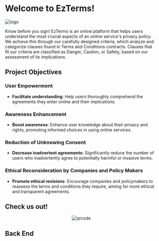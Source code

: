 # Welcome to EzTerms!
![logo](https://i.imgur.com/wHt7XaH.png)

Know before you sign! EzTerms is an online platform that helps users understand the most crucial aspects of an online service's privacy policy. We achieve this through our carefully designed criteria, which analyze and categorize clauses found in Terms and Conditions contracts. Clauses that fit our criteria are classified as Danger, Caution, or Safety, based on our assessment of its implications.

## Project Objectives

### User Empowerment

- **Facilitate understanding**: Help users thoroughly comprehend the agreements they enter online and their implications.

### Awareness Enhancement

- **Boost awareness**: Enhance user knowledge about their privacy and rights, promoting informed choices in using online services.

### Reduction of Unknowing Consent

- **Decrease inadvertent agreements**: Significantly reduce the number of users who inadvertently agree to potentially harmful or invasive terms.

### Ethical Reconsideration by Companies and Policy Makers

- **Promote ethical revisions**: Encourage companies and policymakers to reassess the terms and conditions they require, aiming for more ethical and transparent agreements.

## Check us out!
<div align="center">

![qrcode](https://i.imgur.com/NyF1YBT.png)

</div>

## Back End 


